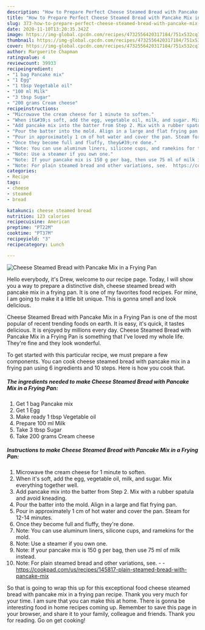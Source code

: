 ```yaml
---
description: "How to Prepare Perfect Cheese Steamed Bread with Pancake Mix in a Frying Pan"
title: "How to Prepare Perfect Cheese Steamed Bread with Pancake Mix in a Frying Pan"
slug: 373-how-to-prepare-perfect-cheese-steamed-bread-with-pancake-mix-in-a-frying-pan
date: 2020-11-10T13:20:35.342Z
image: https://img-global.cpcdn.com/recipes/4732556420317184/751x532cq70/cheese-steamed-bread-with-pancake-mix-in-a-frying-pan-recipe-main-photo.jpg
thumbnail: https://img-global.cpcdn.com/recipes/4732556420317184/751x532cq70/cheese-steamed-bread-with-pancake-mix-in-a-frying-pan-recipe-main-photo.jpg
cover: https://img-global.cpcdn.com/recipes/4732556420317184/751x532cq70/cheese-steamed-bread-with-pancake-mix-in-a-frying-pan-recipe-main-photo.jpg
author: Marguerite Chapman
ratingvalue: 4
reviewcount: 39933
recipeingredient:
- "1 bag Pancake mix"
- "1 Egg"
- "1 tbsp Vegetable oil"
- "100 ml Milk"
- "3 tbsp Sugar"
- "200 grams Cream cheese"
recipeinstructions:
- "Microwave the cream cheese for 1 minute to soften."
- "When it&#39;s soft, add the egg, vegetable oil, milk, and sugar. Mix everything together well."
- "Add pancake mix into the batter from Step 2. Mix with a rubber spatula and avoid kneading."
- "Pour the batter into the mold. Align in a large and flat frying pan."
- "Pour in approximately 1 cm of hot water and cover the pan. Steam for 12-14 minutes."
- "Once they become full and fluffy, they&#39;re done."
- "Note: You can use aluminum liners, silicone cups, and ramekins for the mold."
- "Note: Use a steamer if you own one."
- "Note: If your pancake mix is 150 g per bag, then use 75 ml of milk instead."
- "Note: For plain steamed bread and other variations, see.  https://cookpad.com/us/recipes/145817-plain-steamed-bread-with-pancake-mix"
categories:
- Recipe
tags:
- cheese
- steamed
- bread

katakunci: cheese steamed bread 
nutrition: 123 calories
recipecuisine: American
preptime: "PT22M"
cooktime: "PT37M"
recipeyield: "3"
recipecategory: Lunch

---
```



![Cheese Steamed Bread with Pancake Mix in a Frying Pan](https://img-global.cpcdn.com/recipes/4732556420317184/751x532cq70/cheese-steamed-bread-with-pancake-mix-in-a-frying-pan-recipe-main-photo.jpg)

Hello everybody, it's Drew, welcome to our recipe page. Today, I will show you a way to prepare a distinctive dish, cheese steamed bread with pancake mix in a frying pan. It is one of my favorites food recipes. For mine, I am going to make it a little bit unique. This is gonna smell and look delicious.



Cheese Steamed Bread with Pancake Mix in a Frying Pan is one of the most popular of recent trending foods on earth. It is easy, it's quick, it tastes delicious. It is enjoyed by millions every day. Cheese Steamed Bread with Pancake Mix in a Frying Pan is something that I've loved my whole life. They're fine and they look wonderful.


To get started with this particular recipe, we must prepare a few components. You can cook cheese steamed bread with pancake mix in a frying pan using 6 ingredients and 10 steps. Here is how you cook that.

<!--inarticleads1-->

##### The ingredients needed to make Cheese Steamed Bread with Pancake Mix in a Frying Pan:

1. Get 1 bag Pancake mix
1. Get 1 Egg
1. Make ready 1 tbsp Vegetable oil
1. Prepare 100 ml Milk
1. Take 3 tbsp Sugar
1. Take 200 grams Cream cheese




<!--inarticleads2-->

##### Instructions to make Cheese Steamed Bread with Pancake Mix in a Frying Pan:

1. Microwave the cream cheese for 1 minute to soften.
1. When it&#39;s soft, add the egg, vegetable oil, milk, and sugar. Mix everything together well.
1. Add pancake mix into the batter from Step 2. Mix with a rubber spatula and avoid kneading.
1. Pour the batter into the mold. Align in a large and flat frying pan.
1. Pour in approximately 1 cm of hot water and cover the pan. Steam for 12-14 minutes.
1. Once they become full and fluffy, they&#39;re done.
1. Note: You can use aluminum liners, silicone cups, and ramekins for the mold.
1. Note: Use a steamer if you own one.
1. Note: If your pancake mix is 150 g per bag, then use 75 ml of milk instead.
1. Note: For plain steamed bread and other variations, see. -  - https://cookpad.com/us/recipes/145817-plain-steamed-bread-with-pancake-mix




So that is going to wrap this up for this exceptional food cheese steamed bread with pancake mix in a frying pan recipe. Thank you very much for your time. I am sure that you can make this at home. There is gonna be interesting food in home recipes coming up. Remember to save this page in your browser, and share it to your family, colleague and friends. Thank you for reading. Go on get cooking!
